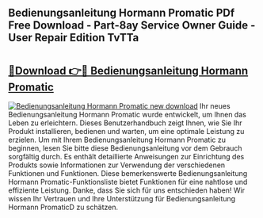## Bedienungsanleitung Hormann Promatic PDf Free Download - Part-8ay Service Owner Guide - User Repair Edition TvTTa

# <h2><a href="http://df0kuk.blite.top/?on=Bedienungsanleitung+Hormann+Promatic">🔗Download 👉🔴 Bedienungsanleitung Hormann Promatic</a></h2>

[![Bedienungsanleitung Hormann Promatic new download](https://i.imgur.com/lujVjoI.png)](http://df0kuk.blite.top/?on=Bedienungsanleitung+Hormann+Promatic)
Ihr neues Bedienungsanleitung Hormann Promatic wurde entwickelt, um Ihnen das Leben zu erleichtern. Dieses Benutzerhandbuch zeigt Ihnen, wie Sie Ihr Produkt installieren, bedienen und warten, um eine optimale Leistung zu erzielen. Um mit Ihrem Bedienungsanleitung Hormann Promatic zu beginnen, lesen Sie bitte diese Bedienungsanleitung vor dem Gebrauch sorgfältig durch. Es enthält detaillierte Anweisungen zur Einrichtung des Produkts sowie Informationen zur Verwendung der verschiedenen Funktionen und Funktionen. Diese bemerkenswerte Bedienungsanleitung Hormann Promatic-Funktionsliste bietet Funktionen für eine nahtlose und effiziente Leistung. Danke, dass Sie sich für uns entschieden haben! Wir wissen Ihr Vertrauen und Ihre Unterstützung für Bedienungsanleitung Hormann PromaticD zu schätzen.
